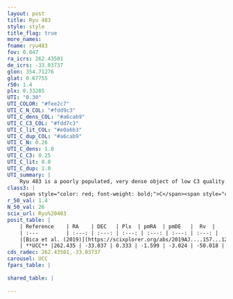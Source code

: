 ```yaml
---
layout: post
title: Ryu 483
style: style
title_flag: true
more_names: 
fname: ryu483
fov: 0.047
ra_icrs: 262.43501
de_icrs: -33.03737
glon: 354.71276
glat: 0.67755
r50: 1.4
plx: 0.33285
UTI: "0.30"
UTI_COLOR: "#fee2c7"
UTI_C_N_COL: "#fdd9c3"
UTI_C_dens_COL: "#a6cab9"
UTI_C_C3_COL: "#fdd7c3"
UTI_C_lit_COL: "#e0a6b3"
UTI_C_dup_COL: "#a6cab9"
UTI_C_N: 0.26
UTI_C_dens: 1.0
UTI_C_C3: 0.25
UTI_C_lit: 0.0
UTI_C_dup: 1.0
UTI_summary: |
    Ryu 483 is a poorly populated, very dense object of low C3 quality. It is rarely studied in the literature, with no articles listed in the last 6 years.
class3: |
    <span style="color: red; font-weight: bold;">C</span><span style="color: red; font-weight: bold;">C</span>
r_50_val: 1.4
N_50_val: 26
scix_url: Ryu%20483
posit_table: |
    | Reference    | RA    | DEC   | Plx  | pmRA  | pmDE   |  Rv  |
    | :---         | :---: | :---: | :---: | :---: | :---: | :---: |
    |[Bica et al. (2019)](https://scixplorer.org/abs/2019AJ....157...12B) | 262.443 | -33.035 | -- | -- | -- | -- |
    | **UCC** |262.435 | -33.037 | 0.333 | -1.599 | -3.024 | -50.018 | 
cds_radec: 262.43501,-33.03737
carousel: UCC
fpars_table: |
    
shared_table: |
    
---
```

